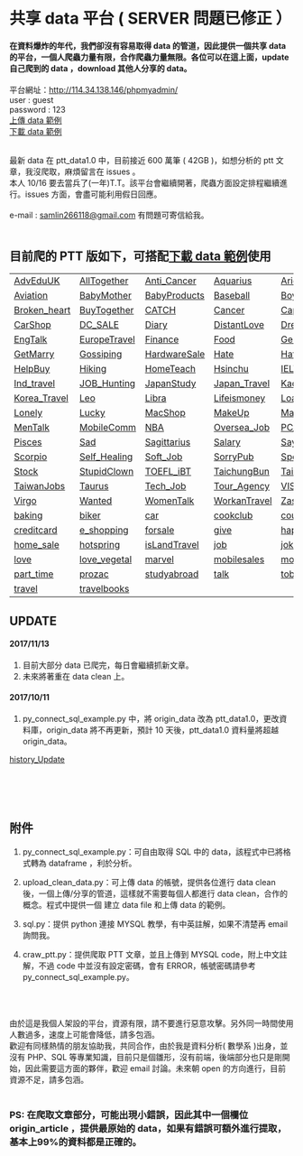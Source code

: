 # 共享 data 平台 ( SERVER 問題已修正 ）

#### 在資料爆炸的年代，我們卻沒有容易取得 data 的管道，因此提供一個共享 data 的平台，一個人爬蟲力量有限，合作爬蟲力量無限。各位可以在這上面，update 自己爬到的 data ，download 其他人分享的 data。<br>
平台網址：http://114.34.138.146/phpmyadmin/ <br>
user : guest <br>
password : 123 <br>
[上傳 data 範例](https://github.com/f496328mm/Crawler_and_Share/blob/master/upload_clean_data.py) <br>
[下載 data 範例](https://github.com/f496328mm/Crawler_and_Share/blob/master/py_connect_sql_example.py) <br><br>

最新 data 在 ptt_data1.0 中，目前接近 600 萬筆 ( 42GB )，如想分析的 ptt 文章，我沒爬取，麻煩留言在 issues 。<br>
本人 10/16 要去當兵了(一年)T.T。該平台會繼續開著，爬蟲方面設定排程繼續進行。issues 方面，會盡可能利用假日回應。<br><br>
e-mail : samlin266118@gmail.com 有問題可寄信給我。<br><br>
<!--資料科學家是當今最紅的職業，根據 CareerCast.com 網站，2016 best job is data scientist。
問題是，要如何成為資料科學家？資料取得不易，沒資料幾乎不可能成為資料科學家，，，，，，，，， -->

## 目前爬的 PTT 版如下，可搭配[下載 data 範例](https://github.com/f496328mm/Crawler_and_Share/blob/master/py_connect_sql_example.py)使用<br>

| | | | | |
|-|-|-|-|-|
|[AdvEduUK](https://www.ptt.cc/bbs/AdvEduUK/index.html)|[AllTogether](https://www.ptt.cc/bbs/AllTogether/index.html)|[Anti_Cancer](https://www.ptt.cc/bbs/Anti-Cancer/index.html)|[Aquarius](https://www.ptt.cc/bbs/Aquarius/index.html)|[Aries](https://www.ptt.cc/bbs/Aries/index.html)|
|[Aviation](https://www.ptt.cc/bbs/Aviation/index.html)|[BabyMother](https://www.ptt.cc/bbs/BabyMother/index.html)|[BabyProducts](https://www.ptt.cc/bbs/BabyProducts/index.html)|[Baseball](https://www.ptt.cc/bbs/Baseball/index.html)|[Boy_Girl](https://www.ptt.cc/bbs/Boy-Girl/index.html)|
|[Broken_heart](https://www.ptt.cc/bbs/Broken-heart/index.html)|[BuyTogether](https://www.ptt.cc/bbs/BuyTogether/index.html)|[CATCH](https://www.ptt.cc/bbs/CATCH/index.html)|[Cancer](https://www.ptt.cc/bbs/Cancer/index.html)|[Capricornus](https://www.ptt.cc/bbs/Capricornus/index.html)|
|[CarShop](https://www.ptt.cc/bbs/CarShop/index.html)|[DC_SALE](https://www.ptt.cc/bbs/DC-SALE/index.html)|[Diary](https://www.ptt.cc/bbs/Diary/index.html)|[DistantLove](https://www.ptt.cc/bbs/DistantLove/index.html)|[Dreamland](https://www.ptt.cc/bbs/Dreamland/index.html)|
|[EngTalk](https://www.ptt.cc/bbs/EngTalk/index.html)|[EuropeTravel](https://www.ptt.cc/bbs/EuropeTravel/index.html)|[Finance](https://www.ptt.cc/bbs/Finance/index.html)|[Food](https://www.ptt.cc/bbs/Food/index.html)|[Gemini](https://www.ptt.cc/bbs/Gemini/index.html)|
|[GetMarry](https://www.ptt.cc/bbs/GetMarry/index.html)|[Gossiping](https://www.ptt.cc/bbs/Gossiping/index.html)|[HardwareSale](https://www.ptt.cc/bbs/HardwareSale/index.html)|[Hate](https://www.ptt.cc/bbs/Hate/index.html)|[HatePolitics](https://www.ptt.cc/bbs/HatePolitics/index.html)|
|[HelpBuy](https://www.ptt.cc/bbs/HelpBuy/index.html)|[Hiking](https://www.ptt.cc/bbs/Hiking/index.html)|[HomeTeach](https://www.ptt.cc/bbs/HomeTeach/index.html)|[Hsinchu](https://www.ptt.cc/bbs/Hsinchu/index.html)|[IELTS](https://www.ptt.cc/bbs/IELTS/index.html)|
|[Ind_travel](https://www.ptt.cc/bbs/Ind-travel/index.html)|[JOB_Hunting](https://www.ptt.cc/bbs/JOB-Hunting/index.html)|[JapanStudy](https://www.ptt.cc/bbs/JapanStudy/index.html)|[Japan_Travel](https://www.ptt.cc/bbs/Japan-Travel/index.html)|[Kaohsiung](https://www.ptt.cc/bbs/Kaohsiung/index.html)|
|[Korea_Travel](https://www.ptt.cc/bbs/Korea-Travel/index.html)|[Leo](https://www.ptt.cc/bbs/Leo/index.html)|[Libra](https://www.ptt.cc/bbs/Libra/index.html)|[Lifeismoney](https://www.ptt.cc/bbs/Lifeismoney/index.html)|[Loan](https://www.ptt.cc/bbs/Loan/index.html)|
|[Lonely](https://www.ptt.cc/bbs/Lonely/index.html)|[Lucky](https://www.ptt.cc/bbs/Lucky/index.html)|[MacShop](https://www.ptt.cc/bbs/MacShop/index.html)|[MakeUp](https://www.ptt.cc/bbs/MakeUp/index.html)|[Marginalman](https://www.ptt.cc/bbs/Marginalman/index.html)|
|[MenTalk](https://www.ptt.cc/bbs/MenTalk/index.html)|[MobileComm](https://www.ptt.cc/bbs/MobileComm/index.html)|[NBA](https://www.ptt.cc/bbs/NBA/index.html)|[Oversea_Job](https://www.ptt.cc/bbs/Oversea-Job/index.html)|[PC_Shopping](https://www.ptt.cc/bbs/PC_Shopping/index.html)|
|[Pisces](https://www.ptt.cc/bbs/Pisces/index.html)|[Sad](https://www.ptt.cc/bbs/Sad/index.html)|[Sagittarius](https://www.ptt.cc/bbs/Sagittarius/index.html)|[Salary](https://www.ptt.cc/bbs/Salary/index.html)|[SayLove](https://www.ptt.cc/bbs/SayLove/index.html)|
|[Scorpio](https://www.ptt.cc/bbs/Scorpio/index.html)|[Self_Healing](https://www.ptt.cc/bbs/Self_Healing/index.html)|[Soft_Job](https://www.ptt.cc/bbs/Soft_Job/index.html)|[SorryPub](https://www.ptt.cc/bbs/SorryPub/index.html)|[SportLottery](https://www.ptt.cc/bbs/SportLottery/index.html)|
|[Stock](https://www.ptt.cc/bbs/Stock/index.html)|[StupidClown](https://www.ptt.cc/bbs/StupidClown/index.html)|[TOEFL_iBT](https://www.ptt.cc/bbs/TOEFL_iBT/index.html)|[TaichungBun](https://www.ptt.cc/bbs/TaichungBun/index.html)|[Tainan](https://www.ptt.cc/bbs/Tainan/index.html)|
|[TaiwanJobs](https://www.ptt.cc/bbs/TaiwanJobs/index.html)|[Taurus](https://www.ptt.cc/bbs/Taurus/index.html)|[Tech_Job](https://www.ptt.cc/bbs/Tech_Job/index.html)|[Tour_Agency](https://www.ptt.cc/bbs/Tour-Agency/index.html)|[VISA](https://www.ptt.cc/bbs/VISA/index.html)|
|[Virgo](https://www.ptt.cc/bbs/Virgo/index.html)|[Wanted](https://www.ptt.cc/bbs/Wanted/index.html)|[WomenTalk](https://www.ptt.cc/bbs/WomenTalk/index.html)|[WorkanTravel](https://www.ptt.cc/bbs/WorkanTravel/index.html)|[Zastrology](https://www.ptt.cc/bbs/Zastrology/index.html)|
|[baking](https://www.ptt.cc/bbs/baking/index.html)|[biker](https://www.ptt.cc/bbs/biker/index.html)|[car](https://www.ptt.cc/bbs/car/index.html)|[cookclub](https://www.ptt.cc/bbs/cookclub/index.html)|[couple](https://www.ptt.cc/bbs/couple/index.html)|
|[creditcard](https://www.ptt.cc/bbs/creditcard/index.html)|[e_shopping](https://www.ptt.cc/bbs/e_shopping/index.html)|[forsale](https://www.ptt.cc/bbs/forsale/index.html)|[give](https://www.ptt.cc/bbs/give/index.html)|[happy](https://www.ptt.cc/bbs/happy/index.html)|
|[home_sale](https://www.ptt.cc/bbs/home_sale/index.html)|[hotspring](https://www.ptt.cc/bbs/hotspring/index.html)|[isLandTravel](https://www.ptt.cc/bbs/isLandTravel/index.html)|[job](https://www.ptt.cc/bbs/job/index.html)|[joke](https://www.ptt.cc/bbs/joke/index.html)|
|[love](https://www.ptt.cc/bbs/love/index.html)|[love_vegetal](https://www.ptt.cc/bbs/love-vegetal/index.html)|[marvel](https://www.ptt.cc/bbs/marvel/index.html)|[mobilesales](https://www.ptt.cc/bbs/mobilesales/index.html)|[movie](https://www.ptt.cc/bbs/movie/index.html)|
|[part_time](https://www.ptt.cc/bbs/part-time/index.html)|[prozac](https://www.ptt.cc/bbs/prozac/index.html)|[studyabroad](https://www.ptt.cc/bbs/studyabroad/index.html)|[talk](https://www.ptt.cc/bbs/talk/index.html)|[toberich](https://www.ptt.cc/bbs/toberich/index.html)|
|[travel](https://www.ptt.cc/bbs/travel/index.html)|[travelbooks](https://www.ptt.cc/bbs/travelbooks/index.html)




<!--
|AdvEduUK|AllTogether|Anti_Cancer|Aquarius|Aries|
|Aviation|BabyMother|BabyProducts|Baseball|Boy_Girl|
|Broken_heart|BuyTogether|CATCH|Cancer|Capricornus|
|CarShop|DC_SALE|Diary|DistantLove|Dreamland|
|EngTalk|EuropeTravel|Finance|Food|Gemini|
|GetMarry|Gossiping|HardwareSale|Hate|HatePolitics|
|HelpBuy|Hiking|HomeTeach|Hsinchu|IELTS|
|Ind_travel|JOB_Hunting|JapanStudy|Japan_Travel|Kaohsiung|
|Korea_Travel|Leo|Libra|Lifeismoney|Loan|
|Lonely|Lucky|MacShop|MakeUp|Marginalman|
|MenTalk|MobileComm|NBA|Oversea_Job|PC_Shopping|
|Pisces|Sad|Sagittarius|Salary|SayLove|
|Scorpio|Self_Healing|Soft_Job|SorryPub|SportLottery|
|Stock|StupidClown|TOEFL_iBT|TaichungBun|Tainan|
|TaiwanJobs|Taurus|Tech_Job|Tour_Agency|VISA|
|Virgo|Wanted|WomenTalk|WorkanTravel|Zastrology|
|baking|biker|car|cookclub|couple|
|creditcard|e_shopping|forsale|give|happy|
|home_sale|hotspring|isLandTravel|job|joke|
|love|love_vegetal|marvel|mobilesales|movie|
|part_time|prozac|studyabroad|talk|toberich|
|travel|travelbooks|
-->
## UPDATE
#### 2017/11/13
1. 目前大部分 data 已爬完，每日會繼續抓新文章。
2. 未來將著重在 data clean 上。

#### 2017/10/11
1. py_connect_sql_example.py 中，將 origin_data 改為 ptt_data1.0，更改資料庫，origin_data 將不再更新，預計 10 天後，ptt_data1.0 資料量將超越 origin_data。<br>

[history_Update](https://github.com/f496328mm/Crawler_and_Share/blob/master/history_Update.md)<br><br><br><br><br>

<!--
## 2017/10/3 
公開密碼，權限為：可自由取得 SQL 中的 data，該程式中已將格式轉為 dataframe ，利於分析。-->


## 附件
1. py_connect_sql_example.py：可自由取得 SQL 中的 data，該程式中已將格式轉為 dataframe ，利於分析。

2. upload_clean_data.py：可上傳 data 的帳號，提供各位進行 data clean 後，一個上傳/分享的管道，這樣就不需要每個人都進行 data clean，合作的概念。程式中提供一個 建立 data file 和上傳 data 的範例。

3. sql.py：提供 python 連接 MYSQL 教學，有中英註解，如果不清楚再 email 詢問我。

4. craw_ptt.py：提供爬取 PTT 文章，並且上傳到 MYSQL code，附上中文註解，不過 code 中並沒有設定密碼，會有 ERROR，帳號密碼請參考 py_connect_sql_example.py。

<br><br>


由於這是我個人架設的平台，資源有限，請不要進行惡意攻擊。另外同一時間使用人數過多，速度上可能會降低，請多包涵。<br>
歡迎有同樣熱情的朋友協助我，共同合作，由於我是資料分析( 數學系 )出身，並沒有 PHP、SQL 等專業知識，目前只是個雛形，沒有前端，後端部分也只是剛開始，因此需要這方面的夥伴，歡迎 email 討論。未來朝 open 的方向進行，目前資源不足，請多包涵。
<br><br>

### PS: 在爬取文章部分，可能出現小錯誤，因此其中一個欄位 origin_article ，提供最原始的 data，如果有錯誤可額外進行提取，基本上99%的資料都是正確的。
<br><br>

<!--匯出請選擇 "test" 樣板，將會匯出所有 data ， csv 檔， big 5 編碼 -->

<!--
## 目前超過 600 萬筆 data ，持續更新中<br><br>
|SQL name|DATA 筆數|類別|
|--------|----|-|
|AdvEduUK|23,000||
|AllTogether|70,000||
|Aquarius|24,000||
|Aries|25,000||
|Aviation|10||
|BabyMother|123,000||
|BabyProducts|36,000||
|baking|17,000||
|Baseball|115,637||
|biker|10||
|Boy_Girl|68,000||
|Broken_heart|23,300|情感分析|
|BuyTogether|76,500||
|Cancer|24,919||
|Capricornus|22,342||
|car|76,188||
|CarShop|37,476||
|CATCH|24,895||
|cookclub|69,303||
|couple|13,800||
|creditcard|49,000||
|DC_SALE|67,227||
|Diary|27,780||
|DistantLove|20||
|Dreamland|20||
|EngTalk|9,700||
|e_shopping|70,000|購物買賣|
|Finance|19,000||
|Food|124,832||
|forsale|34,454||
|Gemini|7,168||
|GetMarry|73,238||
|give|5||
|Gossiping|507,854|八卦版|
|happy|23,727|情感分析|
|HardwareSale|79,301|購物買賣|
|Hate|74,164|情感分析|
|HatePolitics|76,421||
|HelpBuy|79,927||
|HomeTeach|19|工作相關資訊|
|home_sale|21,565|購物買賣|
|Hsinchu|12,448||
|Japan_Travel|34,463||
|job|8,827|工作相關資訊|
|JOB_Hunting|6,600|工作相關資訊|
|joke|103,333||
|Kaohsiung|77,759||
|Leo|15||
|Libra|18||
|Lifeismoney|20|購物買賣|
|Loan|33,866||
|Lonely|20,359|情感分析|
|love|20,000|情感分析|
|love_vegetal|21,552||
|Lucky|18,000|情感分析|
|MacShop|182,696|購物買賣|
|MakeUp|55,384||
|Marginalman|20|情感分析|
|MenTalk|96,943|聊天機器人|
|MobileComm|107,297|購物買賣|
|mobilesales|298,517||
|movie|114,311||
|NBA|100,919||
|Oversea_Job|10,187|工作相關資訊|
|part_time|132,595|工作相關資訊|
|PC_Shopping|66,728|購物買賣|
|Pisces|20||
|prozac|36,201|情感分析|
|Sad|26,106||
|Sagittarius|19||
|Salary|40,839||
|Sad|26,017|情感分析|
|SayLove|13,000|情感分析|
|Scorpio|20||
|Self_Healin|13,000||
|Soft_Job|20|工作相關資訊|
|SorryPub|18,227|情感分析|
|Stock|20||
|studyabroad|26,846||
|StupidClown|69,742||
|TaichungBun|78,245||
|Tainan|78,067||
|TaiwanJobs|6,376|工作相關資訊|
|talk|66,610|聊天機器人|
|Taurus|20||
|Tech_Job|51,844|工作相關資訊|
|toberich|24,531||
|Virgo|26,282||
|Wanted|41,898||
|WomenTalk|107,236|聊天機器人|
|Zastrology|24,247||
-->



